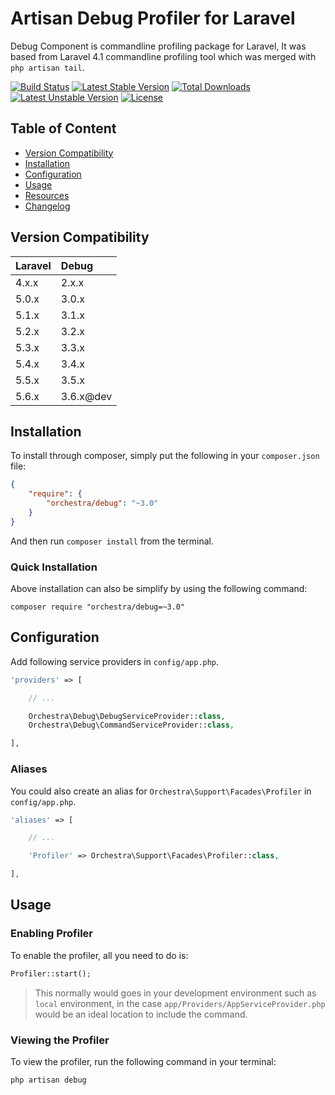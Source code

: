 Artisan Debug Profiler for Laravel
==============

Debug Component is commandline profiling package for Laravel, It was based from Laravel 4.1 commandline profiling tool which was merged with `php artisan tail`.

[![Build Status](https://travis-ci.org/orchestral/debug.svg?branch=master)](https://travis-ci.org/orchestral/debug)
[![Latest Stable Version](https://poser.pugx.org/orchestra/debug/v/stable)](https://packagist.org/packages/orchestra/debug)
[![Total Downloads](https://poser.pugx.org/orchestra/debug/downloads)](https://packagist.org/packages/orchestra/debug)
[![Latest Unstable Version](https://poser.pugx.org/orchestra/debug/v/unstable)](https://packagist.org/packages/orchestra/debug)
[![License](https://poser.pugx.org/orchestra/debug/license)](https://packagist.org/packages/orchestra/debug)

## Table of Content

* [Version Compatibility](#version-compatibility)
* [Installation](#installation)
* [Configuration](#configuration)
* [Usage](#usage)
* [Resources](#resources)
* [Changelog](https://github.com/orchestral/debug/releases)

## Version Compatibility

Laravel    | Debug
:----------|:----------
 4.x.x     | 2.x.x
 5.0.x     | 3.0.x
 5.1.x     | 3.1.x
 5.2.x     | 3.2.x
 5.3.x     | 3.3.x
 5.4.x     | 3.4.x
 5.5.x     | 3.5.x
 5.6.x     | 3.6.x@dev

## Installation

To install through composer, simply put the following in your `composer.json` file:

```json
{
    "require": {
        "orchestra/debug": "~3.0"
    }
}
```

And then run `composer install` from the terminal.

### Quick Installation

Above installation can also be simplify by using the following command:

    composer require "orchestra/debug=~3.0"

## Configuration

Add following service providers in `config/app.php`.

```php
'providers' => [

    // ...

    Orchestra\Debug\DebugServiceProvider::class,
    Orchestra\Debug\CommandServiceProvider::class,

],
```

### Aliases

You could also create an alias for `Orchestra\Support\Facades\Profiler` in `config/app.php`.

```php
'aliases' => [

    // ...

    'Profiler' => Orchestra\Support\Facades\Profiler::class,

],
```

## Usage

### Enabling Profiler

To enable the profiler, all you need to do is:

```php
Profiler::start();
```

> This normally would goes in your development environment such as `local` environment, in the case `app/Providers/AppServiceProvider.php` would be an ideal location to include the command.

### Viewing the Profiler

To view the profiler, run the following command in your terminal:

    php artisan debug

